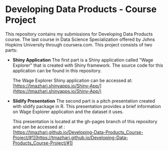 # Developing Data Products - Course Project

This repository contains my submissions for Developing Data Products course. The last course in Data Science Specialization offered by Johns Hopkins University through coursera.com. This project consists of two parts:

* **Shiny Application** The first part is a Shiny application called "Wage Explorer" that is created with Shiny framework. The source code for this application can be found in this repository. 

  The Wage Explorer Shiny application can be accessed at:  
  [https://tmazhari.shinyapps.io/Shiny-App/](https://tmazhari.shinyapps.io/Shiny-App/)

* **Slidify Presentation** The second part is a pitch presentation created with slidify package in R. This presentation provides a brief information on Wage Explorer application and the dataset it uses.

  This presentation is located at the gh-pages branch of this repository and can be accessed at :  
  [https://tmazhari.github.io/Developing-Data-Products_Course-Project/#1](https://tmazhari.github.io/Developing-Data-Products_Course-Project/#1)
